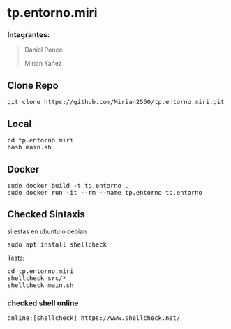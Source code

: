 # tp.entorno.miri
### **Integrantes:**

>Daniel Ponce
>
>Mirian Yañez
## Clone Repo
<pre>
git clone https://github.com/Mirian2550/tp.entorno.miri.git
</pre>
## Local
<pre>
cd tp.entorno.miri
bash main.sh
</pre>
## Docker 
<pre>
sudo docker build -t tp.entorno .
sudo docker run -it --rm --name tp.entorno tp.entorno
</pre>

## Checked Sintaxis
si estas en ubuntu o debian
<pre>
sudo apt install shellcheck
</pre>
Tests:
<pre>
cd tp.entorno.miri
shellcheck src/*
shellcheck main.sh
</pre>
### checked shell online
<pre>
online:[shellcheck] https://www.shellcheck.net/
</pre>